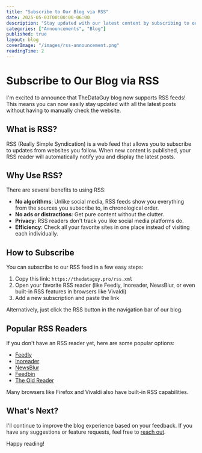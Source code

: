 ```yaml
---
title: "Subscribe to Our Blog via RSS"
date: 2025-05-03T00:00:00-06:00
description: "Stay updated with our latest content by subscribing to our new RSS feed"
categories: ["Announcements", "Blog"]
published: true
layout: blog
coverImage: "/images/rss-announcement.png"
readingTime: 2
---
```


# Subscribe to Our Blog via RSS

I'm excited to announce that TheDataGuy blog now supports RSS feeds! This means you can now easily stay updated with all the latest posts without having to manually check the website.

## What is RSS?

RSS (Really Simple Syndication) is a web feed that allows you to subscribe to updates from websites you follow. When new content is published, your RSS reader will automatically notify you and display the latest posts.

## Why Use RSS?

There are several benefits to using RSS:

- **No algorithms**: Unlike social media, RSS feeds show you everything from the sources you subscribe to, in chronological order.
- **No ads or distractions**: Get pure content without the clutter.
- **Privacy**: RSS readers don't track you like social media platforms do.
- **Efficiency**: Check all your favorite sites in one place instead of visiting each individually.

## How to Subscribe

You can subscribe to our RSS feed in a few easy steps:

1. Copy this link: `https://thedataguy.pro/rss.xml`
2. Open your favorite RSS reader (like Feedly, Inoreader, NewsBlur, or even built-in RSS features in browsers like Vivaldi)
3. Add a new subscription and paste the link

Alternatively, just click the RSS button in the navigation bar of our blog.

## Popular RSS Readers

If you don't have an RSS reader yet, here are some popular options:

- [Feedly](https://feedly.com/)
- [Inoreader](https://www.inoreader.com/)
- [NewsBlur](https://newsblur.com/)
- [Feedbin](https://feedbin.com/)
- [The Old Reader](https://theoldreader.com/)

Many browsers like Firefox and Vivaldi also have built-in RSS capabilities.

## What's Next?

I'll continue to improve the blog experience based on your feedback. If you have any suggestions or feature requests, feel free to [reach out](https://www.linkedin.com/in/muhammadafzaal/).

Happy reading!